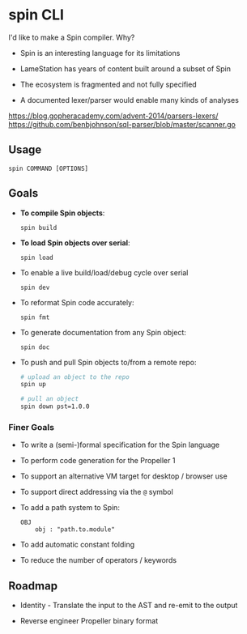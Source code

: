 # spin CLI

I'd like to make a Spin compiler. Why?

- Spin is an interesting language for its limitations

- LameStation has years of content built around a subset of Spin

- The ecosystem is fragmented and not fully specified

- A documented lexer/parser would enable many kinds of analyses

https://blog.gopheracademy.com/advent-2014/parsers-lexers/
https://github.com/benbjohnson/sql-parser/blob/master/scanner.go

## Usage

```
spin COMMAND [OPTIONS]
```

## Goals

- **To compile Spin objects**:

  ```
  spin build
  ```

- **To load Spin objects over serial**:

  ```
  spin load
  ```

- To enable a live build/load/debug cycle over serial

  ```
  spin dev
  ```

- To reformat Spin code accurately:

  ```
  spin fmt
  ```

- To generate documentation from any Spin object:

  ```
  spin doc
  ```

- To push and pull Spin objects to/from a remote repo:

  ```bash
  # upload an object to the repo
  spin up

  # pull an object
  spin down pst=1.0.0
  ```

### Finer Goals

- To write a (semi-)formal specification for the Spin language

- To perform code generation for the Propeller 1

- To support an alternative VM target for desktop / browser use

- To support direct addressing via the `@` symbol

- To add a path system to Spin:

  ```
  OBJ
      obj : "path.to.module"
  ```

- To add automatic constant folding

- To reduce the number of operators / keywords

## Roadmap

- Identity - Translate the input to the AST and re-emit to the output

- Reverse engineer Propeller binary format
